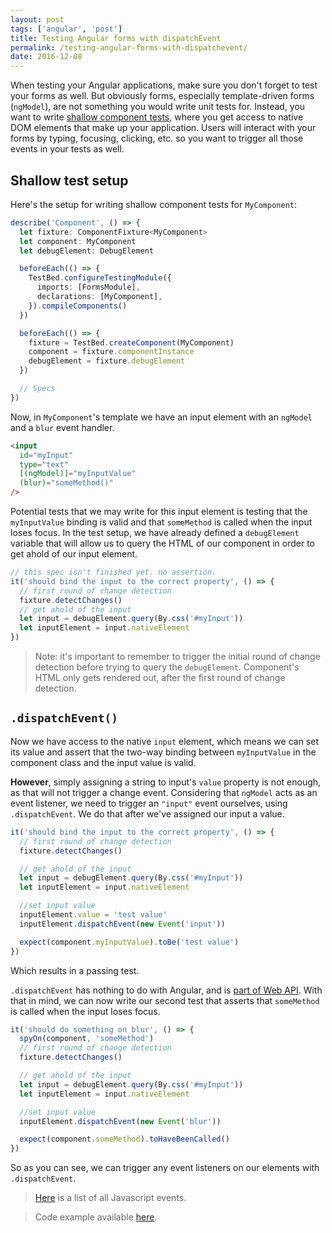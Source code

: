 ```yaml
---
layout: post
tags: ['angular', 'post']
title: Testing Angular forms with dispatchEvent
permalink: /testing-angular-forms-with-dispatchevent/
date: 2016-12-08
---
```


When testing your Angular applications, make sure you don't forget to test your forms as well. But obviously forms, especially template-driven forms (`ngModel`), are not something
you would write unit tests for. Instead, you want to write [shallow component tests](https://angular.io/docs/ts/latest/guide/testing.html#!#shallow-component-test), where you get access
to native DOM elements that make up your application. Users will interact with your forms by typing, focusing, clicking, etc. so you want to trigger all those events in your tests as well.

## Shallow test setup

Here's the setup for writing shallow component tests for `MyComponent`:

```ts
describe('Component', () => {
  let fixture: ComponentFixture<MyComponent>
  let component: MyComponent
  let debugElement: DebugElement

  beforeEach(() => {
    TestBed.configureTestingModule({
      imports: [FormsModule],
      declarations: [MyComponent],
    }).compileComponents()
  })

  beforeEach(() => {
    fixture = TestBed.createComponent(MyComponent)
    component = fixture.componentInstance
    debugElement = fixture.debugElement
  })

  // Specs
})
```

Now, in `MyComponent`'s template we have an input element with an `ngModel` and a `blur` event handler.

```html
<input
  id="myInput"
  type="text"
  [(ngModel)]="myInputValue"
  (blur)="someMethod()"
/>
```

Potential tests that we may write for this input element is testing that the `myInputValue` binding is valid and that `someMethod` is called when the input loses focus.
In the test setup, we have already defined a `debugElement` variable that will allow us to query the HTML of our component in order to get ahold of our input element.

```ts
// this spec isn't finished yet. no assertion.
it('should bind the input to the correct property', () => {
  // first round of change detection
  fixture.detectChanges()
  // get ahold of the input
  let input = debugElement.query(By.css('#myInput'))
  let inputElement = input.nativeElement
})
```

> Note: it's important to remember to trigger the initial round of change detection before trying to query the `debugElement`. Component's HTML only gets rendered out, after the first
> round of change detection.

## `.dispatchEvent()`

Now we have access to the native `input` element, which means we can set its value and assert that the two-way binding between `myInputValue` in the component class and the input value is valid.

**However**, simply assigning a string to input's `value` property is not enough, as that will not trigger a change event. Considering that `ngModel` acts as an event listener, we need to
trigger an `"input"` event ourselves, using `.dispatchEvent`. We do that after we've assigned our input a value.

```ts
it('should bind the input to the correct property', () => {
  // first round of change detection
  fixture.detectChanges()

  // get ahold of the input
  let input = debugElement.query(By.css('#myInput'))
  let inputElement = input.nativeElement

  //set input value
  inputElement.value = 'test value'
  inputElement.dispatchEvent(new Event('input'))

  expect(component.myInputValue).toBe('test value')
})
```

Which results in a passing test.

`.dispatchEvent` has nothing to do with Angular, and is [part of Web API](https://developer.mozilla.org/en-US/docs/Web/API/EventTarget/dispatchEvent).
With that in mind, we can now write our second test that asserts that `someMethod` is called when the input loses focus.

```ts
it('should do something on blur', () => {
  spyOn(component, 'someMethod')
  // first round of change detection
  fixture.detectChanges()

  // get ahold of the input
  let input = debugElement.query(By.css('#myInput'))
  let inputElement = input.nativeElement

  //set input value
  inputElement.dispatchEvent(new Event('blur'))

  expect(component.someMethod).toHaveBeenCalled()
})
```

So as you can see, we can trigger any event listeners on our elements with `.dispatchEvent`.

> [Here](https://developer.mozilla.org/en-US/docs/Web/Events) is a list of all Javascript events.

> Code example available [here](https://github.com/kirjai/blog-code-snippets/tree/master/testing-form-inputs).

